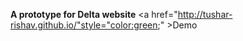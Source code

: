 <b>A prototype for Delta website</b>
<a href="http://tushar-rishav.github.io/"style="color:green;" >Demo</a>
